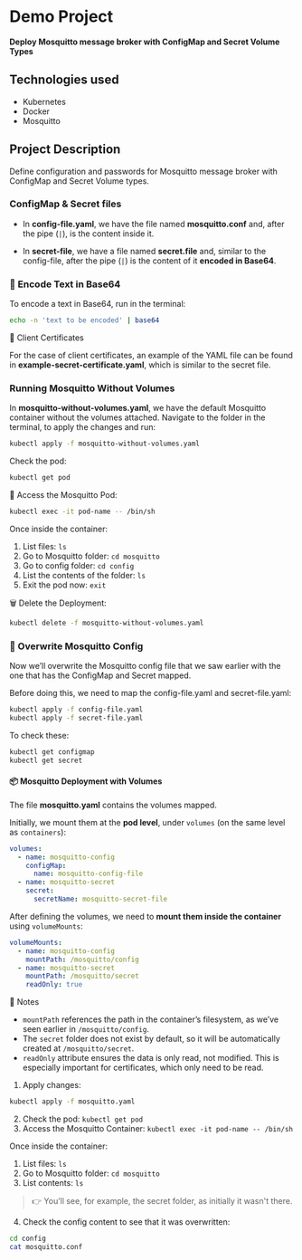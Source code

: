 # Demo Project
**Deploy Mosquitto message broker with ConfigMap and Secret Volume Types**

## Technologies used
- Kubernetes
- Docker
- Mosquitto

## Project Description
Define configuration and passwords for Mosquitto message broker with ConfigMap and Secret Volume types.

### ConfigMap & Secret files

- In **config-file.yaml**, we have the file named **mosquitto.conf** and, after the pipe (`|`), is the content inside it.

- In **secret-file**, we have a file named **secret.file** and, similar to the config-file, after the pipe (`|`) is the content of it **encoded in Base64**.

### 🔑 Encode Text in Base64
To encode a text in Base64, run in the terminal:
```bash
echo -n 'text to be encoded' | base64
```

🔐 Client Certificates

For the case of client certificates, an example of the YAML file can be found in **example-secret-certificate.yaml**, which is similar to the secret file.

### Running Mosquitto Without Volumes

In **mosquitto-without-volumes.yaml**, we have the default Mosquitto container without the volumes attached.
Navigate to the folder in the terminal, to apply the changes and run:
```bash
kubectl apply -f mosquitto-without-volumes.yaml
```

Check the pod:
```bash
kubectl get pod
```

🔑 Access the Mosquitto Pod:
```bash
kubectl exec -it pod-name -- /bin/sh
```

Once inside the container:
1. List files: `ls`
2. Go to Mosquitto folder: `cd mosquitto`
3. Go to config folder: `cd config`
4. List the contents of the folder: `ls`
5. Exit the pod now: `exit`

🗑️  Delete the Deployment:
```bash
kubectl delete -f mosquitto-without-volumes.yaml
```

### 🔄 Overwrite Mosquitto Config

Now we’ll overwrite the Mosquitto config file that we saw earlier with the one that has the ConfigMap and Secret mapped.

Before doing this, we need to map the config-file.yaml and secret-file.yaml:
```bash
kubectl apply -f config-file.yaml
kubectl apply -f secret-file.yaml
```

To check these:
```bash
kubectl get configmap
kubectl get secret
```

#### 📦 Mosquitto Deployment with Volumes

The file **mosquitto.yaml** contains the volumes mapped.

Initially, we mount them at the **pod level**, under `volumes` (on the same level as `containers`):

```yaml
volumes:
  - name: mosquitto-config
    configMap:
      name: mosquitto-config-file
  - name: mosquitto-secret
    secret:
      secretName: mosquitto-secret-file
```

After defining the volumes, we need to **mount them inside the container** using `volumeMounts`:

```yaml
volumeMounts:
  - name: mosquitto-config
    mountPath: /mosquitto/config
  - name: mosquitto-secret
    mountPath: /mosquitto/secret
    readOnly: true
```

📝 Notes
- `mountPath` references the path in the container’s filesystem, as we’ve seen earlier in `/mosquitto/config`.
- The `secret` folder does not exist by default, so it will be automatically created at `/mosquitto/secret`.
- `readOnly` attribute ensures the data is only read, not modified. This is especially important for certificates, which only need to be read.

1. Apply changes:
```bash
kubectl apply -f mosquitto.yaml
```

2. Check the pod: `kubectl get pod`
3. Access the Mosquitto Container: `kubectl exec -it pod-name -- /bin/sh`

Once inside the container:
1. List files: `ls`
2. Go to Mosquitto folder: `cd mosquitto`
3. List contents: `ls`
> 👉 You’ll see, for example, the secret folder, as initially it wasn't there.
4. Check the config content to see that it was overwritten:
```bash
cd config
cat mosquitto.conf
```

